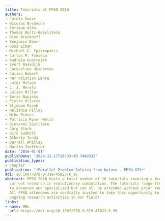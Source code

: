 ```yaml
---
title: Tutorials at PPSN 2016
authors:
- Carola Doerr
- Nicolas Bredeche
- Enrique Alba
- Thomas Bartz-Beielstein
- Dimo Brockhoff
- Benjamin Doerr
- Gusz Eiben
- Michael G. Epitropakis
- Carlos M. Fonseca
- Andreia Guerreiro
- Evert Haasdijk
- Jacqueline Heinerman
- Julien Hubert
- Per Kristian Lehre
- Luigi Malagò
- J. J. Merelo
- Julian Miller
- Boris Naujoks
- Pietro Oliveto
- Stjepan Picek
- Nelishia Pillay
- Mike Preuss
- Patricia Ryser-Welch
- Giovanni Squillero
- Jörg Stork
- Dirk Sudholt
- Alberto Tonda
- Darrell Whitley
- Martin Zaefferer
date: '2016-01-01'
publishDate: '2024-12-17T18:33:40.744903Z'
publication_types:
- chapter
publication: '*Parallel Problem Solving from Nature – PPSN XIV*'
doi: 10.1007/978-3-319-45823-6_95
abstract: PPSN 2016 hosts a total number of 16 tutorials covering a broad range of
  current research in evolutionary computation. The tutorials range from introductory
  to advanced and specialized but can all be attended without prior requirements.
  All PPSN attendees are cordially invited to take this opportunity to learn about
  ongoing research activities in our field!
links:
- name: URL
  url: https://doi.org/10.1007/978-3-319-45823-6_95
---
```

